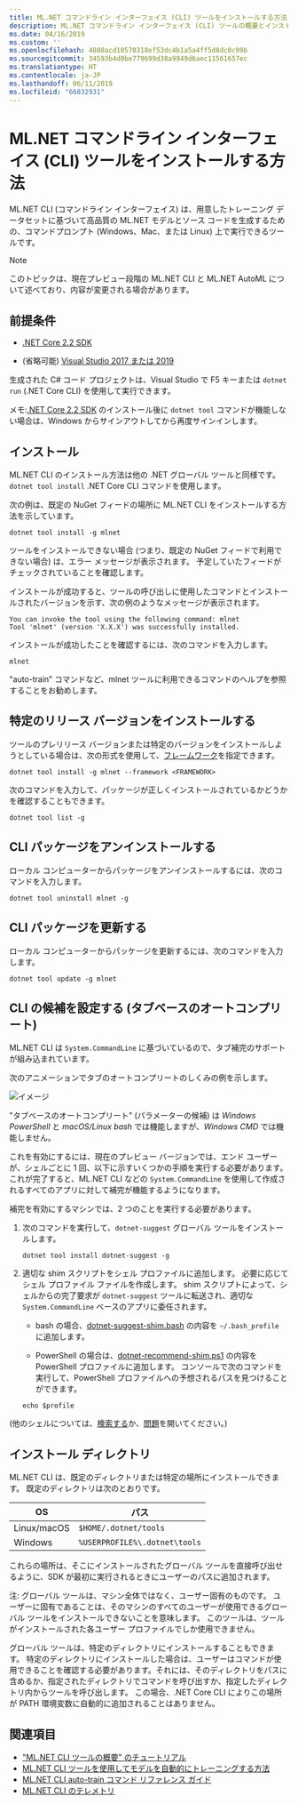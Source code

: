 ```yaml
---
title: ML.NET コマンドライン インターフェイス (CLI) ツールをインストールする方法
description: ML.NET コマンドライン インターフェイス (CLI) ツールの概要とインストール。
ms.date: 04/16/2019
ms.custom: ''
ms.openlocfilehash: 4888acd10570318ef53dc4b1a5a4ff5d8dc0c99b
ms.sourcegitcommit: 34593b4d0be779699d38a9949d6aec11561657ec
ms.translationtype: HT
ms.contentlocale: ja-JP
ms.lasthandoff: 06/11/2019
ms.locfileid: "66832931"
---
```

# <a name="how-to-install-the-mlnet-command-line-interface-cli-tool"></a>ML.NET コマンドライン インターフェイス (CLI) ツールをインストールする方法

ML.NET CLI (コマンドライン インターフェイス) は、用意したトレーニング データセットに基づいて高品質の ML.NET モデルとソース コードを生成するための、コマンドプロンプト (Windows、Mac、または Linux) 上で実行できるツールです。

> [!NOTE]
> このトピックは、現在プレビュー段階の ML.NET CLI と ML.NET AutoML について述べており、内容が変更される場合があります。

## <a name="pre-requisites"></a>前提条件

- [.NET Core 2.2 SDK](https://dotnet.microsoft.com/download/dotnet-core/2.2)

- (省略可能) [Visual Studio 2017 または 2019](https://visualstudio.microsoft.com/vs/)

生成された C# コード プロジェクトは、Visual Studio で F5 キーまたは `dotnet run` (.NET Core CLI) を使用して実行できます。

メモ:[.NET Core 2.2 SDK](https://dotnet.microsoft.com/download/dotnet-core/2.2) のインストール後に `dotnet tool` コマンドが機能しない場合は、Windows からサインアウトしてから再度サインインします。

## <a name="install"></a>インストール

ML.NET CLI のインストール方法は他の .NET グローバル ツールと同様です。 `dotnet tool install` .NET Core CLI コマンドを使用します。 

次の例は、既定の NuGet フィードの場所に ML.NET CLI をインストールする方法を示しています。

```console
dotnet tool install -g mlnet
```

ツールをインストールできない場合 (つまり、既定の NuGet フィードで利用できない場合) は、エラー メッセージが表示されます。 予定していたフィードがチェックされていることを確認します。

インストールが成功すると、ツールの呼び出しに使用したコマンドとインストールされたバージョンを示す、次の例のようなメッセージが表示されます。

```console
You can invoke the tool using the following command: mlnet
Tool 'mlnet' (version 'X.X.X') was successfully installed.
```

インストールが成功したことを確認するには、次のコマンドを入力します。

```console
mlnet
```

"auto-train" コマンドなど、mlnet ツールに利用できるコマンドのヘルプを参照することをお勧めします。

## <a name="install-a-specific-release-version"></a>特定のリリース バージョンをインストールする

ツールのプレリリース バージョンまたは特定のバージョンをインストールしようとしている場合は、次の形式を使用して、[フレームワーク](../../standard/frameworks.md)を指定できます。

```console
dotnet tool install -g mlnet --framework <FRAMEWORK>
```

次のコマンドを入力して、パッケージが正しくインストールされているかどうかを確認することもできます。

```console
dotnet tool list -g
```

## <a name="uninstall-the-cli-package"></a>CLI パッケージをアンインストールする

ローカル コンピューターからパッケージをアンインストールするには、次のコマンドを入力します。

```console
dotnet tool uninstall mlnet -g
```

## <a name="update-the-cli-package"></a>CLI パッケージを更新する

ローカル コンピューターからパッケージを更新するには、次のコマンドを入力します。

```console
dotnet tool update -g mlnet
```

## <a name="set-up-cli-suggestions-tab-based-auto-completion"></a>CLI の候補を設定する (タブベースのオートコンプリート)

ML.NET CLI は `System.CommandLine` に基づいているので、タブ補完のサポートが組み込まれています。

次のアニメーションでタブのオートコンプリートのしくみの例を示します。

![イメージ](./media/cli-tab-completion.gif)

"タブベースのオートコンプリート" (パラメーターの候補) は *Windows PowerShell* と *macOS/Linux bash* では機能しますが、*Windows CMD* では機能しません。

これを有効にするには、現在のプレビュー バージョンでは、エンド ユーザーが、シェルごとに 1 回、以下に示すいくつかの手順を実行する必要があります。 これが完了すると、ML.NET CLI などの `System.CommandLine` を使用して作成されるすべてのアプリに対して補完が機能するようになります。

補完を有効にするマシンでは、2 つのことを実行する必要があります。

1. 次のコマンドを実行して、`dotnet-suggest` グローバル ツールをインストールします。

    ```console
    dotnet tool install dotnet-suggest -g
    ```

2. 適切な shim スクリプトをシェル プロファイルに追加します。 必要に応じてシェル プロファイル ファイルを作成します。 shim スクリプトによって、シェルからの完了要求が `dotnet-suggest` ツールに転送され、適切な `System.CommandLine` ベースのアプリに委任されます。

    * bash の場合、[dotnet-suggest-shim.bash](https://github.com/dotnet/System.CommandLine/blob/master/src/System.CommandLine.Suggest/dotnet-suggest-shim.bash) の内容を `~/.bash_profile` に追加します。

    * PowerShell の場合は、[dotnet-recommend-shim.ps1](https://github.com/dotnet/System.CommandLine/blob/master/src/System.CommandLine.Suggest/dotnet-suggest-shim.ps1) の内容を PowerShell プロファイルに追加します。 コンソールで次のコマンドを実行して、PowerShell プロファイルへの予想されるパスを見つけることができます。

    ```console
    echo $profile
    ``` 

(他のシェルについては、[検索する](https://github.com/dotnet/System.CommandLine/issues?q=is%3Aissue+is%3Aopen+label%3A%22shell+suggestion%22)か、[問題](https://github.com/dotnet/System.CommandLine/issues)を開いてください。)

## <a name="installation-directory"></a>インストール ディレクトリ

ML.NET CLI は、既定のディレクトリまたは特定の場所にインストールできます。 既定のディレクトリは次のとおりです。

| OS          | パス                          |
|-------------|-------------------------------|
| Linux/macOS | `$HOME/.dotnet/tools`         |
| Windows     | `%USERPROFILE%\.dotnet\tools` |

これらの場所は、そこにインストールされたグローバル ツールを直接呼び出せるように、SDK が最初に実行されるときにユーザーのパスに追加されます。

注: グローバル ツールは、マシン全体ではなく、ユーザー固有のものです。 ユーザーに固有であることは、そのマシンのすべてのユーザーが使用できるグローバル ツールをインストールできないことを意味します。 このツールは、ツールがインストールされた各ユーザー プロファイルでしか使用できません。

グローバル ツールは、特定のディレクトリにインストールすることもできます。 特定のディレクトリにインストールした場合は、ユーザーはコマンドが使用できることを確認する必要があります。それには、そのディレクトリをパスに含めるか、指定されたディレクトリでコマンドを呼び出すか、指定したディレクトリ内からツールを呼び出します。
この場合、.NET Core CLI によりこの場所が PATH 環境変数に自動的に追加されることはありません。

## <a name="see-also"></a>関連項目

- ["ML.NET CLI ツールの概要" のチュートリアル](../tutorials/mlnet-cli.md)
- [ML.NET CLI ツールを使用してモデルを自動的にトレーニングする方法](../automate-training-with-cli.md)
- [ML.NET CLI auto-train コマンド リファレンス ガイド](../reference/ml-net-cli-reference.md) 
- [ML.NET CLI のテレメトリ](../resources/ml-net-cli-telemetry.md)
